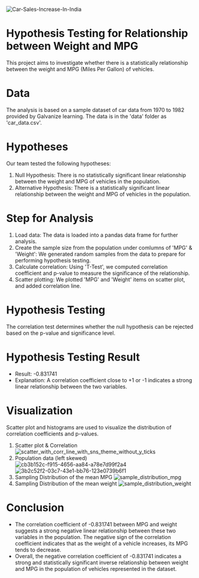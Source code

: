 ![Car-Sales-Increase-In-India](https://github.com/mesege1/stats_case_study/assets/135185712/11b259fd-e5ed-4868-a5d3-9034a6e6798e)
# Hypothesis Testing for Relationship between Weight and MPG
This project aims to investigate whether there is a statistically relationship between the weight and MPG (Miles Per Gallon) of vehicles.
# Data
The analysis is based on a sample dataset of car data from 1970 to 1982 provided by Galvanize learning. The data is in the 'data' folder as 'car_data.csv'.
# Hypotheses
Our team tested the following hypotheses:
1. Null Hypothesis: There is no statistically significant linear relationship between the weight and MPG of vehicles in the population. 
2. Alternative Hypothesis: There is a statistically significant linear relationship between the weight and MPG of vehicles in the population.
# Step for Analysis
1. Load data: The data is loaded into a pandas data frame for further analysis.
2. Create the sample size from the population under comlumns of 'MPG' & 'Weight': We generated random samples from the data to prepare for performing hypothesis testing.
4. Calculate correlation: Using 'T-Test', we computed correlation coefficient and p-value to measure the significance of the relationship.
5. Scatter plotting: We plotted 'MPG' and 'Weight' items on scatter plot, and added correlation line. 
# Hypothesis Testing
The correlation test determines whether the null hypothesis can be rejected based on the p-value and significance level.
# Hypothesis Testing Result
- Result: -0.831741
- Explanation: A correlation coefficient close to +1 or -1 indicates a strong linear relationship between the two variables. 
# Visualization
Scatter plot and histograms are used to visualize the distribution of correlation coefficients and p-values.
1. Scatter plot & Correlation
![scatter_with_corr_line_with_sns_theme_without_y_ticks](https://github.com/mesege1/stats_case_study/assets/135185712/64d51c40-6690-4c71-a33a-34b86e3e257d)
2. Population data (left skewed)
![cb3b152c-f915-4656-aa84-a78e7d99f2a4](https://github.com/mesege1/stats_case_study/assets/135185712/0944ca40-c12d-45eb-b3a2-6d13b1927de5)
![3b2c52f2-03c7-43e1-bb76-123e0739b6f1](https://github.com/mesege1/stats_case_study/assets/135185712/e06246b1-7b57-4f70-a18b-1af3613adc98)
4. Sampling Distribution of the mean MPG
![sample_distribution_mpg](https://github.com/mesege1/stats_case_study/assets/135185712/aef91e8c-b7c7-48ac-a510-4268a826c7f4)
5. Sampling Distribution of the mean weight
![sample_distribution_weight](https://github.com/mesege1/stats_case_study/assets/135185712/117658d8-b571-45a1-b31a-c51465bf4392)
# Conclusion
- The correlation coefficient of -0.831741 between MPG and weight suggests a strong negative linear relationship between these two variables in the population. The negative sign of the correlation coefficient indicates that as the weight of a vehicle increases, its MPG tends to decrease.
- Overall, the negative correlation coefficient of -0.831741 indicates a strong and statistically significant inverse relationship between weight and MPG in the population of vehicles represented in the dataset.
